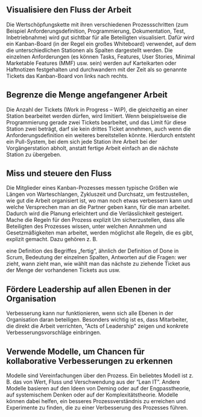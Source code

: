 ## Visualisiere den Fluss der Arbeit
Die Wertschöpfungskette mit ihren verschiedenen Prozessschritten (zum Beispiel Anforderungsdefinition, Programmierung, Dokumentation, Test, Inbetriebnahme) wird gut sichtbar für alle Beteiligten visualisiert. Dafür wird ein Kanban-Board (in der Regel ein großes Whiteboard) verwendet, auf dem die unterschiedlichen Stationen als Spalten dargestellt werden. Die einzelnen Anforderungen (es können Tasks, Features, User Stories, Minimal Marketable Features (MMF) usw. sein) werden auf Karteikarten oder Haftnotizen festgehalten und durchwandern mit der Zeit als so genannte Tickets das Kanban-Board von links nach rechts.

## Begrenze die Menge angefangener Arbeit
Die Anzahl der Tickets (Work in Progress – WiP), die gleichzeitig an einer Station bearbeitet werden dürfen, wird limitiert. Wenn beispielsweise die Programmierung gerade zwei Tickets bearbeitet, und das Limit für diese Station zwei beträgt, darf sie kein drittes Ticket annehmen, auch wenn die Anforderungsdefinition ein weiteres bereitstellen könnte. Hierdurch entsteht ein Pull-System, bei dem sich jede Station ihre Arbeit bei der Vorgängerstation abholt, anstatt fertige Arbeit einfach an die nächste Station zu übergeben.

## Miss und steuere den Fluss
Die Mitglieder eines Kanban-Prozesses messen typische Größen wie Längen von Warteschlangen, Zykluszeit und Durchsatz, um festzustellen, wie gut die Arbeit organisiert ist, wo man noch etwas verbessern kann und welche Versprechen man an die Partner geben kann, für die man arbeitet. Dadurch wird die Planung erleichtert und die Verlässlichkeit gesteigert.
Mache die Regeln für den Prozess explizit
Um sicherzustellen, dass alle Beteiligten des Prozesses wissen, unter welchen Annahmen und Gesetzmäßigkeiten man arbeitet, werden möglichst alle Regeln, die es gibt, explizit gemacht. Dazu gehören z. B.

eine Definition des Begriffes „fertig“, ähnlich der Definition of Done in Scrum,
Bedeutung der einzelnen Spalten,
Antworten auf die Fragen: wer zieht, wann zieht man, wie wählt man das nächste zu ziehende Ticket aus der Menge der vorhandenen Tickets aus usw.

## Fördere Leadership auf allen Ebenen in der Organisation
Verbesserung kann nur funktionieren, wenn sich alle Ebenen in der Organisation daran beteiligen. Besonders wichtig ist es, dass Mitarbeiter, die direkt die Arbeit verrichten, "Acts of Leadership" zeigen und konkrete Verbesserungsvorschläge einbringen.

## Verwende Modelle, um Chancen für kollaborative Verbesserungen zu erkennen
Modelle sind Vereinfachungen über den Prozess. Ein beliebtes Modell ist z. B. das von Wert, Fluss und Verschwendung aus der “Lean IT”. Andere Modelle basieren auf den Ideen von Deming oder auf der Engpasstheorie, auf systemischem Denken oder auf der Komplexitätstheorie. Modelle können dabei helfen, ein besseres Prozessverständnis zu erreichen und Experimente zu finden, die zu einer Verbesserung des Prozesses führen.
    
